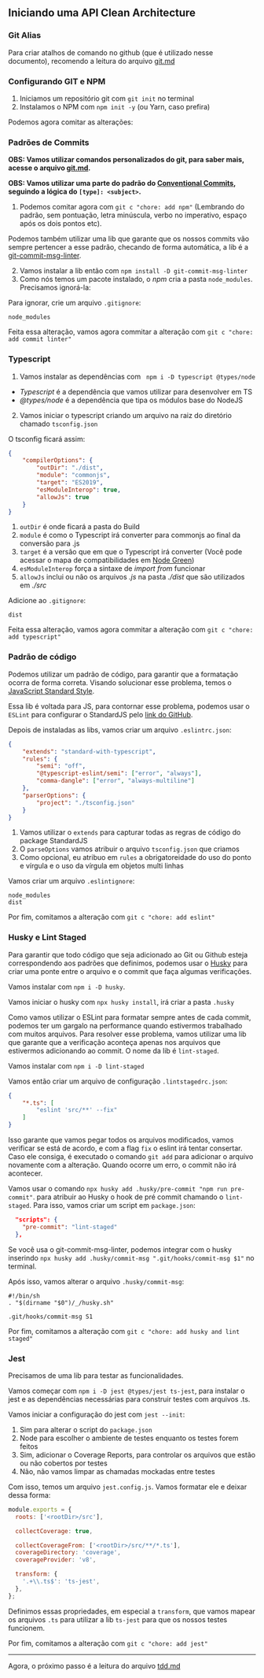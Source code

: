## Iniciando uma API Clean Architecture

### Git Alias

Para criar atalhos de comando no github (que é utilizado nesse documento), recomendo a leitura do arquivo [git.md](./git.md)

### Configurando GIT e NPM

1. Iniciamos um repositório git com `git init` no terminal
2. Instalamos o NPM com `npm init -y` (ou Yarn, caso prefira)

Podemos agora comitar as alterações:

### Padrões de Commits

**OBS: Vamos utilizar comandos personalizados do git, para saber mais, acesse o arquivo [git.md](./git.md).**

**OBS: Vamos utilizar uma parte do padrão do [Conventional Commits](https://www.conventionalcommits.org/en/v1.0.0/), seguindo a lógica do `[type]: <subject>`.**

1. Podemos comitar agora com `git c "chore: add npm"` (Lembrando do padrão, sem pontuação, letra minúscula, verbo no imperativo, espaço após os dois pontos etc).


Podemos também utilizar uma lib que garante que os nossos commits vão sempre pertencer a esse padrão, checando de forma automática, a lib é a [git-commit-msg-linter](https://www.npmjs.com/package/git-commit-msg-linter).

2. Vamos instalar a lib então com `npm install -D git-commit-msg-linter`
3. Como nós temos um pacote instalado, o _npm_ cria a pasta `node_modules`. Precisamos ignorá-la:

Para ignorar, crie um arquivo `.gitignore`:

```
node_modules
```


Feita essa alteração, vamos agora commitar a alteração com `git c "chore: add commit linter"`

### Typescript

1. Vamos instalar as dependências com ` npm i -D typescript @types/node`
  * _Typescript_ é a dependência que vamos utilizar para desenvolver em TS
  * _@types/node_ é a dependência que tipa os módulos base do NodeJS
2. Vamos iniciar o typescript criando um arquivo na raiz do diretório chamado `tsconfig.json`


O tsconfig ficará assim:
```JSON
{
    "compilerOptions": {
        "outDir": "./dist",
        "module": "commonjs",
        "target": "ES2019",
        "esModuleInterop": true,
        "allowJs": true
    }
}
```

1. `outDir` é onde ficará a pasta do Build
2. `module` é como o Typescript irá converter para commonjs ao final da conversão para .js
3. `target` é a versão que em que o Typescript irá converter (Você pode acessar o mapa de compatibilidades em [Node Green](https://node.green/))
4. `esModuleInterop` força a sintaxe de _import from_ funcionar
5. `allowJs` inclui ou não os arquivos _.js_ na pasta _./dist_ que são utilizados em _./src_


Adicione ao `.gitignore`:
```
dist
```

Feita essa alteração, vamos agora commitar a alteração com `git c "chore: add typescript"`

### Padrão de código

Podemos utilizar um padrão de código, para garantir que a formatação ocorra de forma correta. Visando solucionar esse problema, temos o [JavaScript Standard Style](https://standardjs.com/).

Essa lib é voltada para JS, para contornar esse problema, podemos usar o `ESLint` para configurar o StandardJS pelo [link do GitHub](https://github.com/standard/eslint-config-standard-with-typescript).

Depois de instaladas as libs, vamos criar um arquivo `.eslintrc.json`:
```JSON
{
    "extends": "standard-with-typescript",
    "rules": {
        "semi": "off",
        "@typescript-eslint/semi": ["error", "always"],
        "comma-dangle": ["error", "always-multiline"]
    },
    "parserOptions": {
        "project": "./tsconfig.json"
    }
}
```

1. Vamos utilizar o `extends` para capturar todas as regras de código do package StandardJS
2. O `parseOptions` vamos atribuir o arquivo `tsconfig.json` que criamos
3. Como opcional, eu atribuo em `rules` a obrigatoreidade do uso do ponto e vírgula e o uso da vírgula em objetos multi linhas


Vamos criar um arquivo `.eslintignore`:
```
node_modules
dist
```

Por fim, comitamos a alteração com `git c "chore: add eslint"`

### Husky e Lint Staged

Para garantir que todo código que seja adicionado ao Git ou Github esteja correspondendo aos padrões que definimos, podemos usar o [Husky](https://www.npmjs.com/package/husky) para criar uma ponte entre o arquivo e o commit que faça algumas verificações.

Vamos instalar com `npm i -D husky`.

Vamos iniciar o husky com `npx husky install`, irá criar a pasta `.husky`

Como vamos utilizar o ESLint para formatar sempre antes de cada commit, podemos ter um gargalo na performance quando estivermos trabalhado com muitos arquivos. Para resolver esse problema, vamos utilizar uma lib que garante que a verificação aconteça apenas nos arquivos que estivermos adicionando ao commit. O nome da lib é `lint-staged`.

Vamos instalar com `npm i -D lint-staged`

Vamos então criar um arquivo de configuração `.lintstagedrc.json`:
```JSON
{
    "*.ts": [
        "eslint 'src/**' --fix"
    ]
}
```

Isso garante que vamos pegar todos os arquivos modificados, vamos verificar se está de acordo, e com a flag `fix` o eslint irá tentar consertar. Caso ele consiga, é executado o comando `git add` para adicionar o arquivo novamente com a alteração. Quando ocorre um erro, o commit não irá acontecer.

Vamos usar o comando `npx husky add .husky/pre-commit "npm run pre-commit"`. para atribuir ao Husky o hook de pré commit chamando o `lint-staged`. Para isso, vamos criar um script em `package.json`:
```JSON
  "scripts": {
    "pre-commit": "lint-staged"
  },
```


Se você usa o git-commit-msg-linter, podemos integrar com o husky inserindo `npx husky add .husky/commit-msg ".git/hooks/commit-msg $1"` no terminal.

Após isso, vamos alterar o arquivo `.husky/commit-msg`:
```
#!/bin/sh
. "$(dirname "$0")/_/husky.sh"

.git/hooks/commit-msg S1
```


Por fim, comitamos a alteração com `git c "chore: add husky and lint staged"`


### Jest

Precisamos de uma lib para testar as funcionalidades.

Vamos começar com `npm i -D jest @types/jest ts-jest`, para instalar o jest e as dependências necessárias para construir testes com arquivos .ts.

Vamos iniciar a configuração do jest com `jest --init`:

1. Sim para alterar o script do `package.json`
2. Node para escolher o ambiente de testes enquanto os testes forem feitos
3. Sim, adicionar o Coverage Reports, para controlar os arquivos que estão ou não cobertos por testes
4. Não, não vamos limpar as chamadas mockadas entre testes

Com isso, temos um arquivo `jest.config.js`. Vamos formatar ele e deixar dessa forma:

```js
module.exports = {
  roots: ['<rootDir>/src'],

  collectCoverage: true,

  collectCoverageFrom: ['<rootDir>/src/**/*.ts'],
  coverageDirectory: 'coverage',
  coverageProvider: 'v8',

  transform: {
    '.+\\.ts$': 'ts-jest',
  },
};
```

Definimos essas propriedades, em especial a `transform`, que vamos mapear os arquivos `.ts` para utilizar a lib `ts-jest` para que os nossos testes funcionem.

Por fim, comitamos a alteração com `git c "chore: add jest"`

---

Agora, o próximo passo é a leitura do arquivo [tdd.md](./tdd.md)
